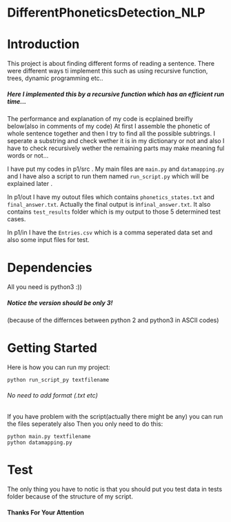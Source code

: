 # DifferentPhoneticsDetection_NLP
# Introduction 
This project is about finding different forms of reading a sentence.
There were different ways ti implement this such as using recursive function, trees, dynamic programming etc..
##### Here I implemented this by a recursive function which has an efficient run time...
The performance and explanation of my code is ecplained breifly below(also in comments of my code)
At first I assemble the phonetic of whole sentence together and then I try to find all the possible subtrings.
I seperate a substring and check wether it is in my dictionary or not and also I have to check recursively wether the remaining parts may make meaning ful words or not...

I have put my codes in p1/src . My main files are `main.py` and `datamapping.py` and I have also a script to run them named `run_script.py` which will be explained later .

In p1/out I have my outout files which contains `phonetics_states.txt` and `final_answer.txt`.
Actually the final output is in`final_answer.txt`.
It also contains `test_results` folder which is my output to those 5 determined test cases.

In p1/in I have the `Entries.csv` which is a comma seperated data set and also some input files for test.


# Dependencies
All you need is python3 :))
##### Notice the version should be only 3!
(because of the differnces between python 2 and python3 in ASCII codes)

# Getting Started
Here is how you can run my project:
``` 
python run_script_py textfilename
```

###### No need to add format (.txt etc)
If you have problem with the script(actually there might be any) you can run the files seperately also 
Then you only need to do this:
``` 
python main.py textfilename
python datamapping.py
```
# Test
The only thing you have to notic is that you should put you test data in tests folder because of the structure of my script.
#### Thanks For Your Attention
